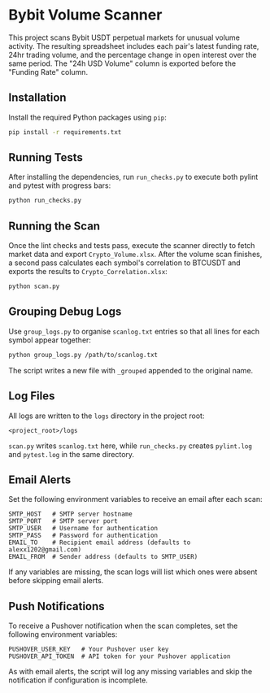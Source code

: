 # Bybit Volume Scanner

This project scans Bybit USDT perpetual markets for unusual volume activity.
The resulting spreadsheet includes each pair's latest funding rate, 24​hr trading volume,
and the percentage change in open interest over the same period.
The "24h USD Volume" column is exported before the "Funding Rate" column.

## Installation

Install the required Python packages using `pip`:

```bash
pip install -r requirements.txt
```

## Running Tests

After installing the dependencies, run `run_checks.py` to execute
both pylint and pytest with progress bars:

```bash
python run_checks.py
```

## Running the Scan

Once the lint checks and tests pass, execute the scanner directly to fetch
market data and export `Crypto_Volume.xlsx`. After the volume scan finishes,
a second pass calculates each symbol's correlation to BTCUSDT and exports the
results to `Crypto_Correlation.xlsx`:

```bash
python scan.py
```

## Grouping Debug Logs

Use `group_logs.py` to organise `scanlog.txt` entries so that all lines for
each symbol appear together:

```bash
python group_logs.py /path/to/scanlog.txt
```

The script writes a new file with `_grouped` appended to the original name.

## Log Files

All logs are written to the `logs` directory in the project root:

```
<project_root>/logs
```

`scan.py` writes `scanlog.txt` here, while `run_checks.py` creates
`pylint.log` and `pytest.log` in the same directory.

## Email Alerts

Set the following environment variables to receive an email after each scan:

```
SMTP_HOST   # SMTP server hostname
SMTP_PORT   # SMTP server port
SMTP_USER   # Username for authentication
SMTP_PASS   # Password for authentication
EMAIL_TO    # Recipient email address (defaults to alexx1202@gmail.com)
EMAIL_FROM  # Sender address (defaults to SMTP_USER)
```

If any variables are missing, the scan logs will list which ones were absent
before skipping email alerts.

## Push Notifications

To receive a Pushover notification when the scan completes, set the following
environment variables:

```
PUSHOVER_USER_KEY   # Your Pushover user key
PUSHOVER_API_TOKEN  # API token for your Pushover application
```

As with email alerts, the script will log any missing variables and skip the
notification if configuration is incomplete.

